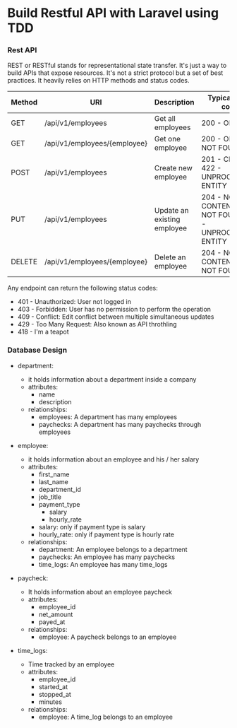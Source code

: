 # Build Restful API with Laravel using TDD

### Rest API

REST or RESTful stands for representational state transfer. It's just a way to build APIs that expose resources. It's not a strict protocol but a set of best practices. It heavily relies on HTTP methods and status codes.

| Method | URI                          | Description                 | Typical status codes                                          |
| ------ | ---------------------------- | --------------------------- | ------------------------------------------------------------- |
| GET    | /api/v1/employees            | Get all employees           | 200 - OK                                                      |
| GET    | /api/v1/employees/{employee} | Get one employee            | 200 - OK, 404 - NOT FOUND                                     |
| POST   | /api/v1/employees            | Create new employee         | 201 - CREATED, 422 - UNPROCESSABLE ENTITY                     |
| PUT    | /api/v1/employees            | Update an existing employee | 204 - NO CONTENT, 404 - NOT FOUND, 422 - UNPROCESSABLE ENTITY |
| DELETE | /api/v1/employees/{employee} | Delete an employee          | 204 - NO CONTENT, 404 - NOT FOUND                             |

Any endpoint can return the following status codes:

- 401 - Unauthorized: User not logged in
- 403 - Forbidden: User has no permission to perform the operation
- 409 - Conflict: Edit conflict between multiple simultaneous updates
- 429 - Too Many Request: Also known as API throthling
- 418 - I'm a teapot

### Database Design

- department:

    - it holds information about a department inside a company
    - attributes:
        - name
        - description
    - relationships:
        - employees: A department has many employees
        - paychecks: A department has many paychecks through employees

- employee:

    - it holds information about an employee and his / her salary
    - attributes:
        - first_name
        - last_name
        - department_id
        - job_title
        - payment_type
            - salary
            - hourly_rate
        - salary: only if payment type is salary
        - hourly_rate: only if payment type is hourly rate
    - relationships:
        - department: An employee belongs to a department
        - paychecks: An employee has many paychecks
        - time_logs: An employee has many time_logs

- paycheck:

    - It holds information about an employee paycheck
    - attributes:
        - employee_id
        - net_amount
        - payed_at
    - relationships:
        - employee: A paycheck belongs to an employee

- time_logs:
    - Time tracked by an employee
    - attributes:
        - employee_id
        - started_at
        - stopped_at
        - minutes
    - relationships:
        - employee: A time_log belongs to an employee
